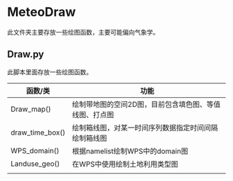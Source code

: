 # MeteoDraw

此文件夹主要存放一些绘图函数，主要可能偏向气象学。

## Draw.py

此脚本里面存放一些绘图函数。

| 函数/类         | 功能                                                   |
| --------------- | ------------------------------------------------------ |
| Draw_map()      | 绘制带地图的空间2D图，目前包含填色图、等值线图、打点图 |
| draw_time_box() | 绘制箱线图，对某一时间序列数据指定时间间隔绘制箱线图   |
| WPS_domain()    | 根据namelist绘制WPS中的domain图                        |
| Landuse_geo()   | 在WPS中使用绘制土地利用类型图                          |
|                 |                                                        |

